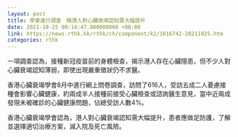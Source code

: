 ```yaml
---
layout: post
title: 學會進行調查　稱港人對心臟衰竭認知需大幅提升
date: 2021-10-25 00:14:47.000000000 +08:00
link: https://news.rthk.hk/rthk/ch/component/k2/1616742-20211025.htm
categories: rthk
---
```


一項調查認為，接種新冠疫苗前的身體檢查，揭示港人存在心臟隱患，但不少人對心臟衰竭認知薄弱，即使出現嚴重徵狀仍不求醫。

香港心臟衰竭學會8月中進行網上問卷調查，訪問了616人，受訪五成二人憂慮接種會影響心臟健康，約兩成半人接種前接受心臟檢查或諮詢醫生意見，當中近兩成發現未被確診的心臟健康問題，佔總受訪人數4%。

香港心臟衰竭學會認為，港人對心臟衰竭認知需大幅提升，患者應做足防護，了解並選擇適切治療方案，減入院及死亡風險。
